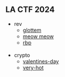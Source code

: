 ## LA CTF 2024

- rev
    + [glottem](./rev/glottem/)
    + [meow meow](./rev/meow_meow/)
    + [rbp](./rev/rbp/)
    <br />
- crypto
    + [valentines-day](./crypto/valentines_day/)
    + [very-hot](./crypto/very_hot/)